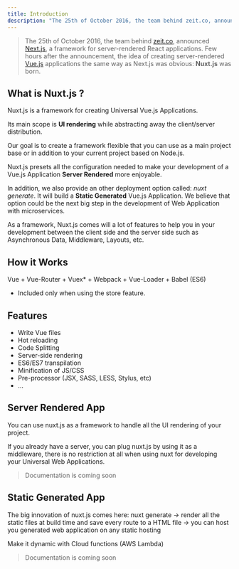 ```yaml
---
title: Introduction
description: "The 25th of October 2016, the team behind zeit.co, announced Next.js, a framework for server-rendered React applications. Few hours after the announcement, the idea of creating server-rendered Vue.js applications the same way as Next.js was obvious: Nuxt.js was born."
---
```


> The 25th of October 2016, the team behind [zeit.co](https://zeit.co/), announced [Next.js](https://zeit.co/blog/next), a framework for server-rendered React applications. Few hours after the announcement, the idea of creating server-rendered [Vue.js](https://vuejs.org) applications the same way as Next.js was obvious: **Nuxt.js** was born.

## What is Nuxt.js ?

Nuxt.js is a framework for creating Universal Vue.js Applications.

Its main scope is **UI rendering** while abstracting away the client/server distribution.

Our goal is to create a framework flexible that you can use as a main project base or in addition to your current project based on Node.js.

Nuxt.js presets all the configuration needed to make your development of a Vue.js Application **Server Rendered** more enjoyable.

In addition, we also provide an other deployment option called: *nuxt generate*. It will build a **Static Generated** Vue.js Application.
We believe that option could be the next big step in the development of Web Application with microservices.

As a framework, Nuxt.js comes will a lot of features to help you in your development between the client side and the server side such as Asynchronous Data, Middleware, Layouts, etc.

## How it Works

Vue + Vue-Router + Vuex*
+
Webpack + Vue-Loader
+
Babel (ES6)

* Included only when using the store feature.

## Features

- Write Vue files
- Hot reloading
- Code Splitting
- Server-side rendering
- ES6/ES7 transpilation
- Minification of JS/CSS
- Pre-processor (JSX, SASS, LESS, Stylus, etc)
- ...

## Server Rendered App

You can use nuxt.js as a framework to handle all the UI rendering of your project.

If you already have a server, you can plug nuxt.js by using it as a middleware, there is no restriction at all when using nuxt for developing your Universal Web Applications.

> Documentation is coming soon

## Static Generated App

The big innovation of nuxt.js comes here: nuxt generate
-> render all the static files at build time and save every route to a HTML file
-> you can host you generated web application on any static hosting

Make it dynamic with Cloud functions (AWS Lambda)

> Documentation is coming soon
